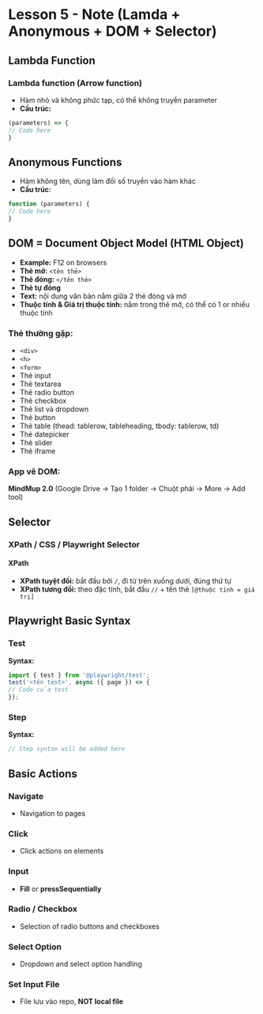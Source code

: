 # Lesson 5 - Note (Lamda + Anonymous + DOM + Selector)

## Lambda Function
### Lambda function (Arrow function)
- Hàm nhỏ và không phức tạp, có thể không truyền parameter
- **Cấu trúc:**
```javascript
(parameters) => {
// Code here
}
```

## Anonymous Functions
- Hàm không tên, dùng làm đối số truyền vào hàm khác
- **Cấu trúc:**
```javascript
function (parameters) {
// Code here
}
```

## DOM = Document Object Model (HTML Object)
- **Example:** F12 on browsers
- **Thẻ mở:** `<tên thẻ>`
- **Thẻ đóng:** `</tên thẻ>`
- **Thẻ tự đóng**
- **Text:** nội dung văn bản nằm giữa 2 thẻ đóng và mở
- **Thuộc tính & Giá trị thuộc tính:** nằm trong thẻ mở, có thể có 1 or nhiều thuộc tính

### Thẻ thường gặp:
- `<div>`
- `<h>`
- `<form>`
- Thẻ input
- Thẻ textarea
- Thẻ radio button
- Thẻ checkbox
- Thẻ list và dropdown
- Thẻ button
- Thẻ table (thead: tablerow, tableheading, tbody: tablerow, td)
- Thẻ datepicker
- Thẻ slider
- Thẻ iframe

### App vẽ DOM:
**MindMup 2.0** (Google Drive → Tạo 1 folder → Chuột phải → More → Add tool)

## Selector
### XPath / CSS / Playwright Selector

#### XPath
- **XPath tuyệt đối:** bắt đầu bởi `/`, đi từ trên xuống dưới, đúng thứ tự
- **XPath tương đối:** theo đặc tính, bắt đầu `//` + tên thẻ `[@thuộc tính = giá trị]`

## Playwright Basic Syntax

### Test
**Syntax:**
```javascript
import { test } from '@playwright/test';
test('<tên test>', async ({ page }) => {
// Code của test
});
```

### Step
**Syntax:**
```javascript
// Step syntax will be added here
```

## Basic Actions

### Navigate
- Navigation to pages

### Click
- Click actions on elements

### Input
- **Fill** or **pressSequentially**

### Radio / Checkbox
- Selection of radio buttons and checkboxes

### Select Option
- Dropdown and select option handling

### Set Input File
- File lưu vào repo, **NOT local file**
